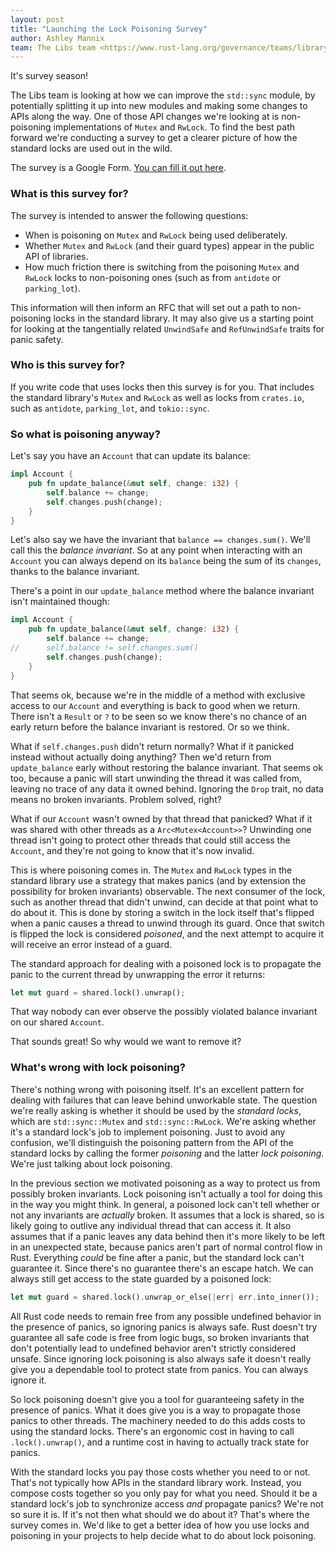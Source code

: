 ```yaml
---
layout: post
title: "Launching the Lock Poisoning Survey"
author: Ashley Mannix
team: The Libs team <https://www.rust-lang.org/governance/teams/library>
---
```


It's survey season!

The Libs team is looking at how we can improve the `std::sync` module, by potentially splitting it up into new modules and making some changes to APIs along the way.
One of those API changes we're looking at is non-poisoning implementations of `Mutex` and `RwLock`.
To find the best path forward we're conducting a survey to get a clearer picture of how the standard locks are used out in the wild.

The survey is a Google Form.
[You can fill it out here](https://docs.google.com/forms/d/e/1FAIpQLSehk-GkwoCag_w3YfXDfgeANulR0h5m2d3EzUMQaiY1vRfIEw/viewform).

### What is this survey for?

The survey is intended to answer the following questions:

- When is poisoning on `Mutex` and `RwLock` being used deliberately.
- Whether `Mutex` and `RwLock` (and their guard types) appear in the public API of libraries.
- How much friction there is switching from the poisoning `Mutex` and `RwLock` locks to non-poisoning ones (such as from `antidote` or `parking_lot`).

This information will then inform an RFC that will set out a path to non-poisoning locks in the standard library.
It may also give us a starting point for looking at the tangentially related `UnwindSafe` and `RefUnwindSafe` traits for panic safety.

### Who is this survey for?

If you write code that uses locks then this survey is for you.
That includes the standard library's `Mutex` and `RwLock` as well as locks from `crates.io`, such as `antidote`, `parking_lot`, and `tokio::sync`.

### So what is poisoning anyway?

Let's say you have an `Account` that can update its balance:

```rust
impl Account {
    pub fn update_balance(&mut self, change: i32) {
        self.balance += change;
        self.changes.push(change);
    }
}
```

Let's also say we have the invariant that `balance == changes.sum()`.
We'll call this the _balance invariant_.
So at any point when interacting with an `Account` you can always depend on its `balance` being the sum of its `changes`, thanks to the balance invariant.

There's a point in our `update_balance` method where the balance invariant isn't maintained though:

```rust
impl Account {
    pub fn update_balance(&mut self, change: i32) {
        self.balance += change;
//      self.balance != self.changes.sum()
        self.changes.push(change);
    }
}
```

That seems ok, because we're in the middle of a method with exclusive access to our `Account` and everything is back to good when we return.
There isn't a `Result` or `?` to be seen so we know there's no chance of an early return before the balance invariant is restored. Or so we think.

What if `self.changes.push` didn't return normally?
What if it panicked instead without actually doing anything?
Then we'd return from `update_balance` early without restoring the balance invariant.
That seems ok too, because a panic will start unwinding the thread it was called from, leaving no trace of any data it owned behind.
Ignoring the `Drop` trait, no data means no broken invariants.
Problem solved, right?

What if our `Account` wasn't owned by that thread that panicked?
What if it was shared with other threads as a `Arc<Mutex<Account>>`?
Unwinding one thread isn't going to protect other threads that could still access the `Account`, and they're not going to know that it's now invalid.

This is where poisoning comes in.
The `Mutex` and `RwLock` types in the standard library use a strategy that makes panics (and by extension the possibility for broken invariants) observable.
The next consumer of the lock, such as another thread that didn't unwind, can decide at that point what to do about it.
This is done by storing a switch in the lock itself that's flipped when a panic causes a thread to unwind through its guard.
Once that switch is flipped the lock is considered _poisoned_, and the next attempt to acquire it will receive an error instead of a guard.

The standard approach for dealing with a poisoned lock is to propagate the panic to the current thread by unwrapping the error it returns:

```rust
let mut guard = shared.lock().unwrap();
```

That way nobody can ever observe the possibly violated balance invariant on our shared `Account`.

That sounds great! So why would we want to remove it?

### What's wrong with lock poisoning?

There's nothing wrong with poisoning itself.
It's an excellent pattern for dealing with failures that can leave behind unworkable state.
The question we're really asking is whether it should be used by the _standard locks_, which are `std::sync::Mutex` and `std::sync::RwLock`.
We're asking whether it's a standard lock's job to implement poisoning. Just to avoid any confusion, we'll distinguish the poisoning pattern from the API of the standard locks by calling the former _poisoning_ and the latter _lock poisoning_.
We're just talking about lock poisoning.

In the previous section we motivated poisoning as a way to protect us from possibly broken invariants.
Lock poisoning isn't actually a tool for doing this in the way you might think.
In general, a poisoned lock can't tell whether or not any invariants are _actually_ broken.
It assumes that a lock is shared, so is likely going to outlive any individual thread that can access it.
It also assumes that if a panic leaves any data behind then it's more likely to be left in an unexpected state, because panics aren't part of normal control flow in Rust.
Everything _could_ be fine after a panic, but the standard lock can't guarantee it.
Since there's no guarantee there's an escape hatch.
We can always still get access to the state guarded by a poisoned lock:

```rust
let mut guard = shared.lock().unwrap_or_else(|err| err.into_inner());
```

All Rust code needs to remain free from any possible undefined behavior in the presence of panics, so ignoring panics is always safe.
Rust doesn't try guarantee all safe code is free from logic bugs, so broken invariants that don't potentially lead to undefined behavior aren't strictly considered unsafe.
Since ignoring lock poisoning is also always safe it doesn't really give you a dependable tool to protect state from panics.
You can always ignore it.

So lock poisoning doesn't give you a tool for guaranteeing safety in the presence of panics.
What it does give you is a way to propagate those panics to other threads.
The machinery needed to do this adds costs to using the standard locks.
There's an ergonomic cost in having to call `.lock().unwrap()`, and a runtime cost in having to actually track state for panics.

With the standard locks you pay those costs whether you need to or not.
That's not typically how APIs in the standard library work.
Instead, you compose costs together so you only pay for what you need.
Should it be a standard lock's job to synchronize access _and_ propagate panics?
We're not so sure it is.
If it's not then what should we do about it?
That's where the survey comes in.
We'd like to get a better idea of how you use locks and poisoning in your projects to help decide what to do about lock poisoning.
